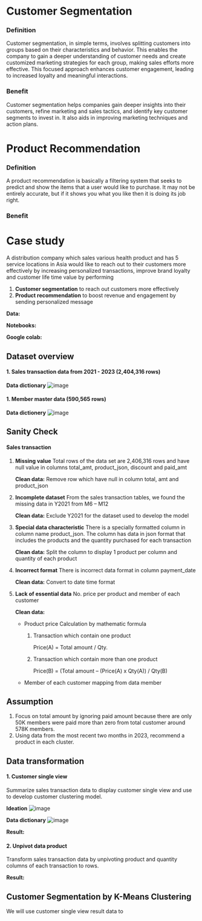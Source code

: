 # Customer Segmentation
### Definition
Customer segmentation, in simple terms, involves splitting customers into groups based on their characteristics and behavior. This enables the company to gain a deeper understanding of customer needs and create customized marketing strategies for each group, making sales efforts more effective. This focused approach enhances customer engagement, leading to increased loyalty and meaningful interactions.

### Benefit
Customer segmentation helps companies gain deeper insights into their customers, refine marketing and sales tactics, and identify key customer segments to invest in. It also aids in improving marketing techniques and action plans.

# Product Recommendation
### Definition
A product recommendation is basically a filtering system that seeks to predict and show the items that a user would like to purchase. It may not be entirely accurate, but if it shows you what you like then it is doing its job right.

### Benefit

# Case study
A distribution company which sales various health product and has 5 service locations in Asia would like to reach out to their customers more effectively by increasing personalized transactions, improve brand loyalty and customer life time value by performing

  1. **Customer segmentation** to reach out customers more effectively
  2. **Product recommendation** to boost revenue and engagement by sending personalized message

**Data:**

**Notebooks:**

**Google colab:**

## Dataset overview

#### 1. Sales transaction data from 2021 - 2023 (2,404,316 rows)

  **Data dictionary**
   ![image](https://github.com/AsmaMora/MADT8101/assets/132048257/624fc815-f79e-4190-9eda-1032ec9dd3b9)

#### 1. Member master data (590,565 rows)

  **Data dictionery**
   ![image](https://github.com/AsmaMora/MADT8101/assets/132048257/9060bd69-1f73-44c6-abe0-038bf2f73944)

## Sanity Check

#### Sales transaction

  1. **Missing value** Total rows of the data set are 2,406,316 rows and have null value in columns total_amt, product_json, discount and paid_amt

     **Clean data:** Remove row which have null in column total, amt and product_json

  2. **Incomplete dataset** From the sales transaction tables, we found the missing data in Y2021 from M6 – M12

     **Clean data:** Exclude Y2021 for the dataset used to develop the model

  3. **Special data characteristic** There is a specially formatted column in column name product_json. The column has data in json format that includes the products and the quantity purchased for each transaction

     **Clean data:** Split the column to display 1 product per column and quantity of each product

  4. **Incorrect format** There is incorrect data format in column payment_date

     **Clean data:** Convert to date time format

  5. **Lack of essential data** No. price per product and member of each customer

     **Clean data:**

      - Product price Calculation by mathematic formula
        1. Transaction which contain one product

           Price(A) = Total amount / Qty.

        2. Transaction which contain more than one product

           Price(B) = (Total amount – (Price(A) x Qty(A)) / Qty(B)

      - Member of each customer mapping from data member

## Assumption
1. Focus on total amount by ignoring paid amount because there are only 50K members were paid more than zero from total customer around 578K members.
2. Using data from the most recent two months in 2023, recommend a product in each cluster.

## Data transformation
#### 1. Customer single view
Summarize sales transaction data to display customer single view and use to develop customer clustering model.

**Ideation**
![image](https://github.com/AsmaMora/MADT8101/assets/132048257/859597ab-5073-4407-87dc-ed56534e7d3a)

**Data dictionary**
![image](https://github.com/AsmaMora/MADT8101/assets/132048257/c8202814-1013-4bd6-aaff-958f2b7ba3a6)

**Result:**
#### 2. Unpivot data product
Transform sales transaction data by unpivoting product and quantity columns of each transaction to rows.

**Result:**
## Customer Segmentation by K-Means Clustering

We will use customer single view result data to 
